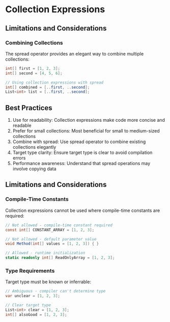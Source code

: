 # Collection Expressions
## Limitations and Considerations
### Combining Collections

The spread operator provides an elegant way to combine multiple collections:

```csharp
int[] first = [1, 2, 3];
int[] second = [4, 5, 6];

// Using collection expressions with spread
int[] combined = [..first, ..second];
List<int> list = [..first, ..second];
```

## Best Practices

1. Use for readability: Collection expressions make code more concise and readable
2. Prefer for small collections: Most beneficial for small to medium-sized collections
3. Combine with spread: Use spread operator to combine existing collections elegantly
4. Target type clarity: Ensure target type is clear to avoid compilation errors
5. Performance awareness: Understand that spread operations may involve copying data

## Limitations and Considerations

### Compile-Time Constants

Collection expressions cannot be used where compile-time constants are required:

```csharp
// Not allowed - compile-time constant required
const int[] CONSTANT_ARRAY = [1, 2, 3];

// Not allowed - default parameter value
void Method(int[] values = [1, 2, 3]) { }

// Allowed - runtime initialization
static readonly int[] ReadOnlyArray = [1, 2, 3];
```

### Type Requirements

Target type must be known or inferrable:

```csharp
// Ambiguous - compiler can't determine type
var unclear = [1, 2, 3];

// Clear target type
List<int> clear = [1, 2, 3];
int[] alsoGood = [1, 2, 3];
```
